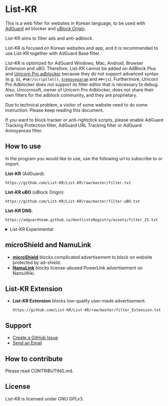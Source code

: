 # List-KR
This is a web filter for websites in Korean language, to be used with [AdGuard](https://adguard.com) ad blocker and [uBlock Origin](https://github.com/gorhill/uBlock).

List-KR aims to filter ads and anti-adblock.

List-KR is focused on Korean websites and app, and it is recommended to use List-KR together with AdGuard Base filter.

List-KR is optimized for AdGuard Windows, Mac, Android, Browser Extension and uBO.
Therefore, List-KR cannot be added on AdBlock Plus and [Unicorn Pro adblocker](https://getunicorn.app/en) because they do not support advanced syntax (e.g. `$$`, `#%#//scriptlet()`, [`$removeparam`](https://github.com/gorhill/uBlock/wiki/Static-filter-syntax#removeparam) and `##+js`).
Furthermore, Unicorn Pro Adblocker does not support its filter editor that is necessary to debug.
Also, Unicornsoft, owner of Unicorn Pro Adblocker, does not share their own filters for the adblock community, and they are proprietary.

Due to technical problem, a visitor of some website need to do some instruction.
Please keep reading this document.

If you want to block tracker or anti-rightclick scripts, please enable AdGuard Tracking Protection filter, AdGuard URL Tracking filter or AdGuard Annoyances filter.

## How to use
In the program you would like to use, use the following url to subscribe to or import.

**List-KR** (AdGuard):
```
https://github.com/List-KR/List-KR/raw/master/filter.txt
```
**List-KR uBO** (uBlock Origin):
```
https://github.com/List-KR/List-KR/raw/master/filter-uBO.txt
```
**List-KR DNS**:
```
https://adguardteam.github.io/HostlistsRegistry/assets/filter_25.txt
```
<details>
<summary>List-KR Experimental</summary>

List-KR provides you an experimental version of List-KR to resolve problematic issues like Ad-Shield and NamuWiki without an userscript.

Any problematic rules/filters can cause an incorrect blocking or false-positive.

If you want to learn more, please visit [#411](https://github.com/List-KR/List-KR/issues/411) and [#412](https://github.com/List-KR/List-KR/pull/412)

**List-KR Experimental** (AdGuard):
```
https://github.com/List-KR/List-KR/raw/master/filter-experimental.txt
```

**List-KR uBO Experimental** (uBlock Origin):
```
https://github.com/List-KR/List-KR/raw/master/filter-uBO-experimental.txt
```

</details>

## microShield and NamuLink
- **[microShield](https://github.com/List-KR/microShield)** blocks complicated advertisement to block on website protected by ad-shield.
- **[NamuLink](https://github.com/List-KR/NamuLink)** blocks license-abused PowerLink advertisement on NamuWiki.

## List-KR Extension
- **List-KR Extension** blocks low-quality user-made advertisement.
    ```
    https://github.com/List-KR/List-KR/raw/master/filter_Extension.txt
    ```

## Support
- [Create a GitHub Issue](https://github.com/List-KR/List-KR/issues/new/choose)
- [Send an Email](https://github.com/List-KR/List-KR/issues/223)

## How to contribute
Please read CONTRIBUTING.md.

## License
List-KR is licensed under GNU GPLv3.